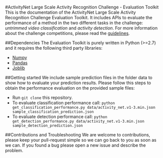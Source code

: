 #ActivityNet Large Scale Activity Recognition Challenge - Evaluation Toolkit
This is the documentation of the ActivityNet Large Scale Activity Recognition
Challenge Evaluation Toolkit. It includes APIs to evaluate the performance of a method in the two different tasks in the challenge: *untrimmed video classification* and *activity detection*. For more information about the challenge competitions, please read the [guidelines](http://activity-net.org/challenges/2016/guidelines.html).

##Dependencies
The Evaluation Toolkit is purely written in Python (>=2.7) and it requires the 
following third party libraries:
* [Numpy](http://www.numpy.org/)
* [Pandas](http://pandas.pydata.org/)
* [Joblib](https://pythonhosted.org/joblib/)

##Getting started
We include sample prediction files in the folder data to show how to evaluate your prediction results. Please follow this steps to obtain the performance evaluation on the provided sample files:
* Run `git clone` this repository.
* To evaluate classification performance call: `python get_classification_performance.py data/activity_net.v1-3.min.json sample_classification_prediction.json`
* To evaluate detection performance call: `python get_detection_performance.py data/activity_net.v1-3.min.json sample_detection_prediction.json`

##Contributions and Troubleshooting
We are welcome to contributions, please keep your pull-request simple so we can go back to you as soon as we can. If you found a bug please open a new issue and describe the problem.
